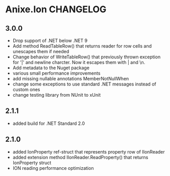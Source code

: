 # Anixe.Ion CHANGELOG

## 3.0.0
- Drop support of .NET below .NET 9
- Add method ReadTableRow() that returns reader for row cells and unescapes them if needed
- Change behavior of WriteTableRow() that previously thrown exception for '|' and newline charcter. Now it escapes them with \| and \n.
- Add metadata to the Nuget package
- various small performance improvements
- add missing nullable annotations MemberNotNullWhen
- change some exceptions to use standard .NET messages instead of custom ones
- change testing library from NUnit to xUnit

## 2.1.1
- added build for .NET Standard 2.0

## 2.1.0
- added IonProperty ref-struct that represents property row of IIonReader
- added extension method IIonReader.ReadProperty() that returns IonProperty struct
- ION reading performance optimization
